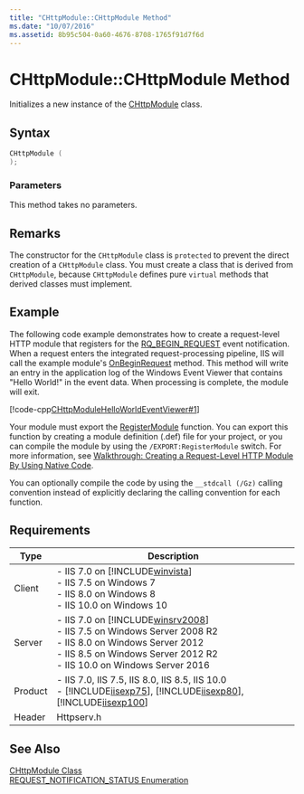 ```yaml
---
title: "CHttpModule::CHttpModule Method"
ms.date: "10/07/2016"
ms.assetid: 8b95c504-0a60-4676-8708-1765f91d7f6d
---
```

# CHttpModule::CHttpModule Method
Initializes a new instance of the [CHttpModule](../../web-development-reference/native-code-api-reference/chttpmodule-class.md) class.  
  
## Syntax  
  
```cpp  
CHttpModule (  
);  
```  
  
### Parameters  
 This method takes no parameters.  
  
## Remarks  
 The constructor for the `CHttpModule` class is `protected` to prevent the direct creation of a `CHttpModule` class. You must create a class that is derived from `CHttpModule`, because `CHttpModule` defines pure `virtual` methods that derived classes must implement.  
  
## Example  
 The following code example demonstrates how to create a request-level HTTP module that registers for the [RQ_BEGIN_REQUEST](../../web-development-reference/native-code-api-reference/request-processing-constants.md) event notification. When a request enters the integrated request-processing pipeline, IIS will call the example module's [OnBeginRequest](../../web-development-reference/native-code-api-reference/chttpmodule-onbeginrequest-method.md) method. This method will write an entry in the application log of the Windows Event Viewer that contains "Hello World!" in the event data. When processing is complete, the module will exit.  
  
 [!code-cpp[CHttpModuleHelloWorldEventViewer#1](../../../samples/snippets/cpp/VS_Snippets_IIS/IIS7/CHttpModuleHelloWorldEventViewer/cpp/CHttpModuleHelloWorldEventViewer.cpp#1)]  
  
 Your module must export the [RegisterModule](../../web-development-reference/native-code-api-reference/pfn-registermodule-function.md) function. You can export this function by creating a module definition (.def) file for your project, or you can compile the module by using the `/EXPORT:RegisterModule` switch. For more information, see [Walkthrough: Creating a Request-Level HTTP Module By Using Native Code](../../web-development-reference/native-code-development-overview/walkthrough-creating-a-request-level-http-module-by-using-native-code.md).  
  
 You can optionally compile the code by using the `__stdcall (/Gz)` calling convention instead of explicitly declaring the calling convention for each function.  
  
## Requirements  
  
|Type|Description|  
|----------|-----------------|  
|Client|-   IIS 7.0 on [!INCLUDE[winvista](../../wmi-provider/includes/winvista-md.md)]<br />-   IIS 7.5 on Windows 7<br />-   IIS 8.0 on Windows 8<br />-   IIS 10.0 on Windows 10|  
|Server|-   IIS 7.0 on [!INCLUDE[winsrv2008](../../wmi-provider/includes/winsrv2008-md.md)]<br />-   IIS 7.5 on Windows Server 2008 R2<br />-   IIS 8.0 on Windows Server 2012<br />-   IIS 8.5 on Windows Server 2012 R2<br />-   IIS 10.0 on Windows Server 2016|  
|Product|-   IIS 7.0, IIS 7.5, IIS 8.0, IIS 8.5, IIS 10.0<br />-   [!INCLUDE[iisexp75](../../web-development-reference/native-code-api-reference/includes/iisexp75-md.md)], [!INCLUDE[iisexp80](../../web-development-reference/native-code-api-reference/includes/iisexp80-md.md)], [!INCLUDE[iisexp100](../../web-development-reference/native-code-api-reference/includes/iisexp100-md.md)]|  
|Header|Httpserv.h|  
  
## See Also  
 [CHttpModule Class](../../web-development-reference/native-code-api-reference/chttpmodule-class.md)   
 [REQUEST_NOTIFICATION_STATUS Enumeration](../../web-development-reference/native-code-api-reference/request-notification-status-enumeration.md)
